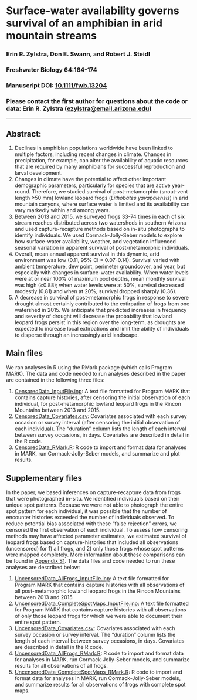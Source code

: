 # Surface-water availability governs survival of an amphibian in arid mountain streams

### Erin R. Zylstra, Don E. Swann, and Robert J. Steidl

### Freshwater Biology 64:164-174 

### Manuscript DOI: [10.1111/fwb.13204](https://onlinelibrary.wiley.com/doi/10.1111/fwb.13204)

### Please contact the first author for questions about the code or data: Erin R. Zylstra (ezylstra@email.arizona.edu)
_____________________________________________________________________________

## Abstract:
1. Declines in amphibian populations worldwide have been linked to multiple factors, including recent changes in climate. Changes in precipitation, for example, can alter the availability of aquatic resources that are required by many amphibians for successful reproduction and larval development.  
2. Changes in climate have the potential to affect other important demographic parameters, particularly for species that are active year-round. Therefore, we studied survival of post-metamorphic (snout-vent length ≥50 mm) lowland leopard frogs (*Lithobates yavapaiensis*) in arid mountain canyons, where surface water is limited and its availability can vary markedly within and among years.  
3. Between 2013 and 2015, we surveyed frogs 33-74 times in each of six stream reaches distributed across two watersheds in southern Arizona and used capture-recapture methods based on in-situ photographs to identify individuals. We used Cormack-Jolly-Seber models to explore how surface-water availability, weather, and vegetation influenced seasonal variation in apparent survival of post-metamorphic individuals.  
4. Overall, mean annual apparent survival in this dynamic, arid environment was low (0.11, 95% CI = 0.07-0.14). Survival varied with ambient temperature, dew point, perimeter groundcover, and year, but especially with changes in surface-water availability. When water levels were at or near 100% of maximum pool depths, mean monthly survival was high (≥0.88); when water levels were at 50%, survival decreased modestly (0.81) and when at 20%, survival dropped sharply (0.36).  
5. A decrease in survival of post-metamorphic frogs in response to severe drought almost certainly contributed to the extirpation of frogs from one watershed in 2015. We anticipate that predicted increases in frequency and severity of drought will decrease the probability that lowland leopard frogs persist in this region over the long-term, as droughts are expected to increase local extirpations and limit the ability of individuals to disperse through an increasingly arid landscape.  

## Main files
We ran analyses in R using the RMark package (which calls Program MARK).  The data and code needed to run analyses described in the paper are contained in the following three files:

1. [CensoredData_InputFile.inp](CensoredData_InputFile.inp): A text file formatted for Program MARK that contains capture histories, after censoring the initial observation of each individual, for post-metamorphic lowland leopard frogs in the Rincon Mountains between 2013 and 2015.
2. [CensoredData_Covariates.csv](CensoredData_Covariates.csv): Covariates associated with each survey occasion or survey interval (after censoring the initial observation of each individual). The “duration” column lists the length of each interval between survey occasions, in days. Covariates are described in detail in the R code.
3. [CensoredData_RMark.R](CensoredData_RMark.R): R code to import and format data for analyses in MARK, run Cormack-Jolly-Seber models, and summarize and plot results.

## Supplementary files
In the paper, we based inferences on capture-recapture data from frogs that were photographed in-situ. We identified individuals based on their unique spot patterns. Because we were not able to photograph the entire spot pattern for each individual, it was possible that the number of encounter histories exceeded the number of individuals observed. To reduce potential bias associated with these “false rejection” errors, we censored the first observation of each individual. To assess how censoring methods may have affected parameter estimates, we estimated survival of leopard frogs based on capture-histories that included all observations (uncensored) for 1) all frogs, and 2) only those frogs whose spot patterns were mapped completely. More information about these comparisons can be found in [Appendix S1](Zylstra_etal_2019_AppendixS1.docx). The data files and code needed to run these analyses are described below:

1. [UncensoredData_AllFrogs_InputFile.inp](UncensoredData/UncensoredData_AllFrogs_InputFile.inp): A text file formatted for Program MARK that contains capture histories with all observations of all post-metamorphic lowland leopard frogs in the Rincon Mountains between 2013 and 2015.
2. [UncensoredData_CompleteSpotMaps_InputFile.inp](UncensoredData/UncensoredData_CompleteSpotMaps_InputFile.inp): A text file formatted for Program MARK that contains capture histories with all observations of only those leopard frogs for which we were able to document their entire spot pattern.
3. [UncensoredData_Covariates.csv](UncensoredData_Covariates.csv): Covariates associated with each survey occasion or survey interval. The “duration” column lists the length of each interval between survey occasions, in days. Covariates are described in detail in the R code.
4. [UncensoredData_AllFrogs_RMark.R](UncensoredData_AllFrogs_RMark.R): R code to import and format data for analyses in MARK, run Cormack-Jolly-Seber models, and summarize results for all observations of all frogs.
5. [UncensoredData_CompleteSpotMaps_RMark.R](UncensoredData_CompleteSpotMaps_RMark.R): R code to import and format data for analyses in MARK, run Cormack-Jolly-Seber models, and summarize results for all observations of frogs with complete spot maps.

